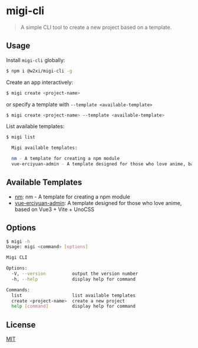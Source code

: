 # migi-cli

> A simple CLI tool to create a new project based on a template.

## Usage

Install `migi-cli` globally:

```bash
$ npm i @w2xi/migi-cli -g
```

Create an app interactively:

```bash
$ migi create <project-name>
```

or specify a template with `--template <available-template>`

```bash
$ migi create <project-name> --template <available-template>
```

List available templates:

```bash
$ migi list

  Migi available templates:

  nm - A template for creating a npm module
  vue-erciyuan-admin - A template designed for those who love anime, based on Vue3 + Vite + UnoCSS

```

## Available Templates

- [nm](https://github.com/migi-templates/nm): nm - A template for creating a npm module
- [vue-erciyuan-admin](https://github.com/migi-templates/vue-erciyuan-admin): A template designed for those who love anime, based on Vue3 + Vite + UnoCSS

## Options

```bash
$ migi -h
Usage: migi <command> [options]

Migi CLI

Options:
  -V, --version          output the version number
  -h, --help             display help for command

Commands:
  list                   list available templates
  create <project-name>  create a new project
  help [command]         display help for command
```

## License

[MIT](./LICENSE)
